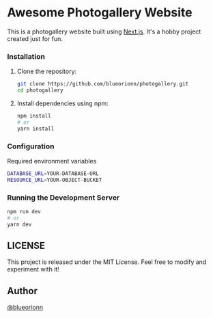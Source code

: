 # Awesome Photogallery Website

This is a photogallery website built using [Next.js](https://nextjs.org/). It's a hobby project created just for fun.

### Installation

1.  Clone the repository:

    ```bash
    git clone https://github.com/blueorionn/photogallery.git
    cd photogallery
    ```

2.  Install dependencies using npm:
    ```bash
    npm install
    # or
    yarn install
    ```

### Configuration

Required environment variables

```bash
DATABASE_URL=YOUR-DATABASE-URL
RESOURCE_URL=YOUR-OBJECT-BUCKET
```

### Running the Development Server

```bash
npm run dev
# or
yarn dev
```

## LICENSE

This project is released under the MIT License. Feel free to modify and experiment with it!

## Author

[@blueorionn](https://www.github.com/blueorionn)
